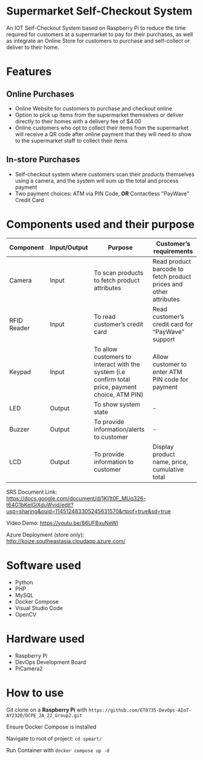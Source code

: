 # Supermarket Self-Checkout System

An IOT Self-Checkout System based on Raspberry Pi to reduce the time required for customers at a supermarket to pay for their purchases, as well as integrate an Online Store for customers to purchase and self-collect or deliver to their home.

# Features

## Online Purchases

* Online Website for customers to purchase and checkout online
* Option to pick up items from the supermarket themselves or deliver directly to their homes with a delivery fee of $4.00
* Online customers who opt to collect their items from the supermarket will receive a QR code after online payment that they will need to show to the supermarket staff to collect their items

## In-store Purchases

* Self-checkout system where customers scan their products themselves using a camera, and the system will sum up the total and process payment
* Two payment choices: ATM via PIN Code, **OR** Contactless "PayWave" Credit Card


# Components used and their purpose

| Component         | Input/Output | Purpose                                                                                           | Customer’s requirements                                           |
|-------------------|--------------|---------------------------------------------------------------------------------------------------|-------------------------------------------------------------------|
| Camera            | Input        | To scan products to fetch product attributes                                                      | Read product barcode to fetch product prices and other attributes |
| RFID Reader       | Input        | To read customer’s credit card                                                                    | Read customer’s credit card for “PayWave” support                 |
| Keypad            | Input        | To allow customers to interact with the system (i.e confirm total price, payment choice, ATM PIN) | Allow customer to enter ATM PIN code for payment                  |
| LED               | Output       | To show system state                                                                              | -                                                                 |
| Buzzer            | Output       | To provide information/alerts to customer                                                         | -                                                                 |
| LCD               | Output       | To provide information to customer                                                                | Display product name, price, cumulative total                     |

SRS Document Link: https://docs.google.com/document/d/1KI1t0F_MUq326-t64G1bKelGiXduWvid/edit?usp=sharing&ouid=114512483305245631570&rtpof=true&sd=true

Video Demo: https://youtu.be/86UFBxuNeWI

Azure Deployment (store only): http://koize.southeastasia.cloudapp.azure.com/

# Software used

* Python
* PHP
* MySQL
* Docker Compose
* Visual Studio Code
* OpenCV

# Hardware used
* Raspberry Pi
* DevOps Development Board
* PiCamera2

# How to use
Git clone on a **Raspberry Pi** with `https://github.com/ET0735-DevOps-AIoT-AY2320/DCPE_2A_22_Group2.git` 

Ensure Docker Compose is installed

Navigate to root of project: `cd spmart/`

Run Container with `docker compose up -d`

